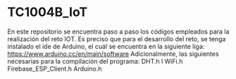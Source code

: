 # TC1004B_IoT
En este repositorio se encuentra paso a paso los códigos empleados para la realización del reto IOT. 
Es preciso que para el desarrollo del reto, se tenga instalado el ide de Arduino, el cuál se encuentra en la siguiente liga: https://www.arduino.cc/en/main/software
Adicionalmente, las siguientes necesarias para la compilación del programa:
DHT.h l
WiFi.h 
Firebase_ESP_Client.h 
Arduino.h 
